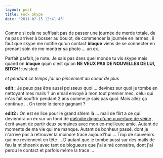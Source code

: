 ```yaml
---
layout: post
title: Fuck Skype
date: '2011-02-15 12:41:45'
---
```


Comme si cela ne suffisait pas de passer une journée de merde totale, de ne pas arriver à bosser au boulot, de commencer la journée en larmes , il faut que skype me notifie qu'un contact <strong>bloqué</strong> viens de se connecter en prenant soin de me montrer sa photo … un ex.

Parfait parfait, je note. Je sais pas dans quel monde tu vis skype mais quand on <strong>bloque</strong> qqun c'est qu'on <strong>NE VEUX PAS DE NOUVELLES DE LUI, BITCH!</strong> :twisted:

<em>et pendant ce temps j'ai un pincement au coeur de plus</em>

<strong>edit :</strong> Je peux pas être aussi poisseux quoi … devinez sur quoi je tombe en nettoyant mes mails ? un email envoyé à mon tout premier mec, celui qui m'as fait souffrir pendant 2 ans comme je sais pas quoi. Mais allez ça continue … On tente le tiercé gagnant ?

<strong>edit2 :</strong> On est en lice pour le grand shlem là … mail de flirt a ce qui deviendra un ex sur un fond de <a href="http://open.spotify.com/track/6d1Y98ARXEfz2kB8D2cl4T">mélodie digne d'une ouverture de veine</a> , écrit avant de partir deux semaines avec mon ex-meilleure amie. Autant de moments de ma vie qui me manque. Autant de bonheur passé, dont je n'arrive pas à retrouver la moindre trace aujourd'hui … Trop de souvenirs qui me reviennent en tête … D'autant que je tombe aussi sur des mails de feu la mlphoenix avec tant de blogueurs que j'ai aimé connaitre, dont j'ai perdu le contact et parfois même la trace ...
